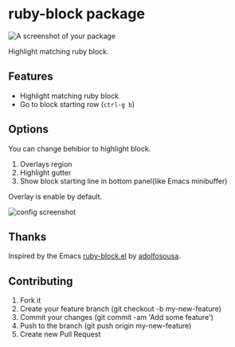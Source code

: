 # ruby-block package

![A screenshot of your package](http://cl.ly/image/194216251H3v/ruby-block.gif)

Highlight matching ruby block.

## Features
- Highlight matching ruby block
- Go to block starting row (`ctrl-g b`)

## Options
You can change behibior to highlight block.
1. Overlays region
2. Highlight gutter
3. Show block starting line in bottom panel(like Emacs minibuffer)

Overlay is enable by default.

![config screenshot](http://cl.ly/image/1q2C1u0n1a1p/Settings_-__Users_hakutoitoi__atom_packages_ruby-block_-_Atom.png)

## Thanks
Inspired by the Emacs [ruby-block.el](https://github.com/adolfosousa/ruby-block.el) by [adolfosousa](https://github.com/adolfosousa).

## Contributing
1. Fork it
2. Create your feature branch (git checkout -b my-new-feature)
3. Commit your changes (git commit -am 'Add some feature')
4. Push to the branch (git push origin my-new-feature)
5. Create new Pull Request
